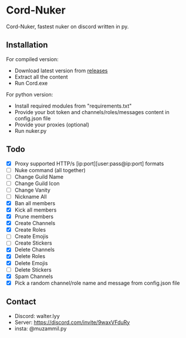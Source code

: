 # Cord-Nuker
Cord-Nuker, fastest nuker on discord written in py.
## Installation
For compiled version:

- Download latest version from [releases](https://github.com/Walterlyy/Cord-Nuker)
- Extract all the content
- Run Cord.exe

For python version:

- Install required modules from "requirements.txt"
- Provide your bot token and channels/roles/messages content in config.json file
- Provide your proxies (optional)
- Run nuker.py
## Todo
- [x] Proxy supported HTTP/s [ip:port][user:pass@ip:port] formats
- [ ] Nuke command (all together)
- [ ] Change Guild Name
- [ ] Change Guild Icon
- [ ] Change Vanity
- [ ] Nickname All
- [x] Ban all members
- [x] Kick all members
- [x] Prune members
- [x] Create Channels
- [x] Create Roles
- [ ] Create Emojis
- [ ] Create Stickers
- [x] Delete Channels
- [x] Delete Roles
- [x] Delete Emojis
- [ ] Delete Stickers
- [x] Spam Channels
- [x] Pick a random channel/role name and message from config.json file
## Contact
- Discord: walter.lyy
- Server: https://discord.com/invite/9waxVFduRy
- insta: @muzammil.py
